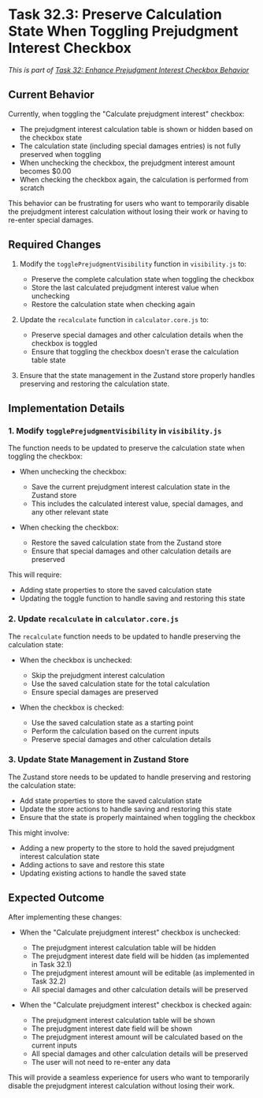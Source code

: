 # Task 32.3: Preserve Calculation State When Toggling Prejudgment Interest Checkbox

*This is part of [Task 32: Enhance Prejudgment Interest Checkbox Behavior](./32_Enhance_Prejudgment_Interest_Checkbox_Behavior.md)*

## Current Behavior

Currently, when toggling the "Calculate prejudgment interest" checkbox:
- The prejudgment interest calculation table is shown or hidden based on the checkbox state
- The calculation state (including special damages entries) is not fully preserved when toggling
- When unchecking the checkbox, the prejudgment interest amount becomes $0.00
- When checking the checkbox again, the calculation is performed from scratch

This behavior can be frustrating for users who want to temporarily disable the prejudgment interest calculation without losing their work or having to re-enter special damages.

## Required Changes

1. Modify the `togglePrejudgmentVisibility` function in `visibility.js` to:
   - Preserve the complete calculation state when toggling the checkbox
   - Store the last calculated prejudgment interest value when unchecking
   - Restore the calculation state when checking again

2. Update the `recalculate` function in `calculator.core.js` to:
   - Preserve special damages and other calculation details when the checkbox is toggled
   - Ensure that toggling the checkbox doesn't erase the calculation table state

3. Ensure that the state management in the Zustand store properly handles preserving and restoring the calculation state.

## Implementation Details

### 1. Modify `togglePrejudgmentVisibility` in `visibility.js`

The function needs to be updated to preserve the calculation state when toggling the checkbox:

- When unchecking the checkbox:
  - Save the current prejudgment interest calculation state in the Zustand store
  - This includes the calculated interest value, special damages, and any other relevant state

- When checking the checkbox:
  - Restore the saved calculation state from the Zustand store
  - Ensure that special damages and other calculation details are preserved

This will require:
- Adding state properties to store the saved calculation state
- Updating the toggle function to handle saving and restoring this state

### 2. Update `recalculate` in `calculator.core.js`

The `recalculate` function needs to be updated to handle preserving the calculation state:

- When the checkbox is unchecked:
  - Skip the prejudgment interest calculation
  - Use the saved calculation state for the total calculation
  - Ensure special damages are preserved

- When the checkbox is checked:
  - Use the saved calculation state as a starting point
  - Perform the calculation based on the current inputs
  - Preserve special damages and other calculation details

### 3. Update State Management in Zustand Store

The Zustand store needs to be updated to handle preserving and restoring the calculation state:

- Add state properties to store the saved calculation state
- Update the store actions to handle saving and restoring this state
- Ensure that the state is properly maintained when toggling the checkbox

This might involve:
- Adding a new property to the store to hold the saved prejudgment interest calculation state
- Adding actions to save and restore this state
- Updating existing actions to handle the saved state

## Expected Outcome

After implementing these changes:

- When the "Calculate prejudgment interest" checkbox is unchecked:
  - The prejudgment interest calculation table will be hidden
  - The prejudgment interest date field will be hidden (as implemented in Task 32.1)
  - The prejudgment interest amount will be editable (as implemented in Task 32.2)
  - All special damages and other calculation details will be preserved

- When the "Calculate prejudgment interest" checkbox is checked again:
  - The prejudgment interest calculation table will be shown
  - The prejudgment interest date field will be shown
  - The prejudgment interest amount will be calculated based on the current inputs
  - All special damages and other calculation details will be preserved
  - The user will not need to re-enter any data

This will provide a seamless experience for users who want to temporarily disable the prejudgment interest calculation without losing their work.

